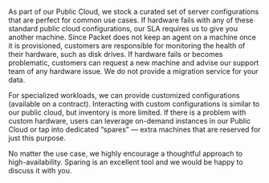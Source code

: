 <!-- <meta>
{
    "title":"Sparing",
    "description":"Learn more about sparing.",
    "tag":["Sparing"],
    "seo-title": "Sparing - Packet Developer Docs",
    "seo-description": "Learn more about sparing.",
    "og-title": "Sparing",
    "og-description": "Learn more about sparing."
}
</meta> -->

As part of our Public Cloud, we stock a curated set of server configurations that are perfect for common use cases. If hardware fails with any of these standard public cloud configurations, our SLA requires us to give you another machine. Since Packet does not keep an agent on a machine once it is provisioned, customers are responsible for monitoring the health of their hardware, such as disk drives. If hardware fails or becomes problematic, customers can request a new machine and advise our support team of any hardware issue. We do not provide a migration service for your data.

For specialized workloads, we can provide customized configurations (available on a contract). Interacting with custom configurations is similar to our public cloud, but inventory is more limited. If there is a problem with custom hardware, users can leverage on-demand instances in our Public Cloud or tap into dedicated “spares” — extra machines that are reserved for just this purpose. 

No matter the use case, we highly encourage a thoughtful approach to high-availability. Sparing is an excellent tool and we would be happy to discuss it with you.

